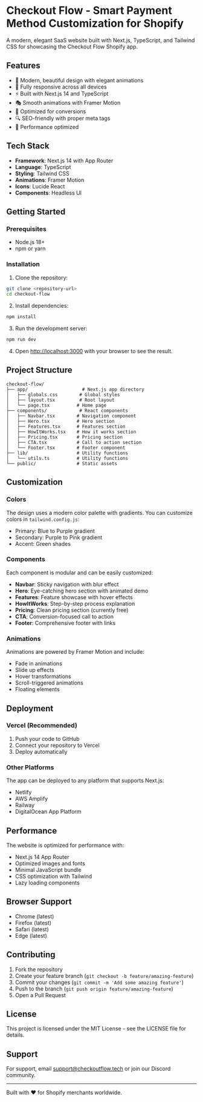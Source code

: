 # Checkout Flow - Smart Payment Method Customization for Shopify

A modern, elegant SaaS website built with Next.js, TypeScript, and Tailwind CSS for showcasing the Checkout Flow Shopify app.

## Features

- 🎨 Modern, beautiful design with elegant animations
- 📱 Fully responsive across all devices
- ⚡ Built with Next.js 14 and TypeScript
- 🎭 Smooth animations with Framer Motion
- 🎯 Optimized for conversions
- 🔍 SEO-friendly with proper meta tags
- 🚀 Performance optimized

## Tech Stack

- **Framework**: Next.js 14 with App Router
- **Language**: TypeScript
- **Styling**: Tailwind CSS
- **Animations**: Framer Motion
- **Icons**: Lucide React
- **Components**: Headless UI

## Getting Started

### Prerequisites

- Node.js 18+ 
- npm or yarn

### Installation

1. Clone the repository:
```bash
git clone <repository-url>
cd checkout-flow
```

2. Install dependencies:
```bash
npm install
```

3. Run the development server:
```bash
npm run dev
```

4. Open [http://localhost:3000](http://localhost:3000) with your browser to see the result.

## Project Structure

```
checkout-flow/
├── app/                    # Next.js app directory
│   ├── globals.css        # Global styles
│   ├── layout.tsx         # Root layout
│   └── page.tsx          # Home page
├── components/            # React components
│   ├── Navbar.tsx        # Navigation component
│   ├── Hero.tsx          # Hero section
│   ├── Features.tsx      # Features section
│   ├── HowItWorks.tsx    # How it works section
│   ├── Pricing.tsx       # Pricing section
│   ├── CTA.tsx           # Call to action section
│   └── Footer.tsx        # Footer component
├── lib/                  # Utility functions
│   └── utils.ts          # Utility functions
└── public/               # Static assets
```

## Customization

### Colors

The design uses a modern color palette with gradients. You can customize colors in `tailwind.config.js`:

- Primary: Blue to Purple gradient
- Secondary: Purple to Pink gradient  
- Accent: Green shades

### Components

Each component is modular and can be easily customized:

- **Navbar**: Sticky navigation with blur effect
- **Hero**: Eye-catching hero section with animated demo
- **Features**: Feature showcase with hover effects
- **HowItWorks**: Step-by-step process explanation
- **Pricing**: Clean pricing section (currently free)
- **CTA**: Conversion-focused call to action
- **Footer**: Comprehensive footer with links

### Animations

Animations are powered by Framer Motion and include:

- Fade in animations
- Slide up effects
- Hover transformations
- Scroll-triggered animations
- Floating elements

## Deployment

### Vercel (Recommended)

1. Push your code to GitHub
2. Connect your repository to Vercel
3. Deploy automatically

### Other Platforms

The app can be deployed to any platform that supports Next.js:

- Netlify
- AWS Amplify
- Railway
- DigitalOcean App Platform

## Performance

The website is optimized for performance with:

- Next.js 14 App Router
- Optimized images and fonts
- Minimal JavaScript bundle
- CSS optimization with Tailwind
- Lazy loading components

## Browser Support

- Chrome (latest)
- Firefox (latest)
- Safari (latest)
- Edge (latest)

## Contributing

1. Fork the repository
2. Create your feature branch (`git checkout -b feature/amazing-feature`)
3. Commit your changes (`git commit -m 'Add some amazing feature'`)
4. Push to the branch (`git push origin feature/amazing-feature`)
5. Open a Pull Request

## License

This project is licensed under the MIT License - see the LICENSE file for details.

## Support

For support, email support@checkoutflow.tech or join our Discord community.

---

Built with ❤️ for Shopify merchants worldwide.
